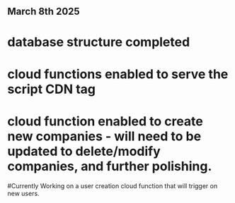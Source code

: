 ## March 8th 2025

# database structure completed

# cloud functions enabled to serve the script CDN tag

# cloud function enabled to create new companies - will need to be updated to delete/modify companies, and further polishing.

#Currently Working on a user creation cloud function that will trigger on new users.
